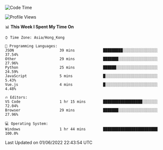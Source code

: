 <!--START_SECTION:waka-->
![Code Time](http://img.shields.io/badge/Code%20Time-17%20hrs%2025%20mins-blue)

![Profile Views](http://img.shields.io/badge/Profile%20Views-2-blue)

📊 **This Week I Spent My Time On** 

```text
⌚︎ Time Zone: Asia/Hong_Kong

💬 Programming Languages: 
JSON                     39 mins             █████████░░░░░░░░░░░░░░░░   37.54% 
Other                    29 mins             ███████░░░░░░░░░░░░░░░░░░   27.96% 
Python                   25 mins             ██████░░░░░░░░░░░░░░░░░░░   24.59% 
JavaScript               5 mins              █░░░░░░░░░░░░░░░░░░░░░░░░   5.43% 
Vue.js                   4 mins              █░░░░░░░░░░░░░░░░░░░░░░░░   4.48%

🔥 Editors: 
VS Code                  1 hr 15 mins        ██████████████████░░░░░░░   72.04% 
Browser                  29 mins             ███████░░░░░░░░░░░░░░░░░░   27.96%

💻 Operating System: 
Windows                  1 hr 44 mins        █████████████████████████   100.0%

```


 Last Updated on 01/06/2022 22:43:54 UTC
<!--END_SECTION:waka-->
